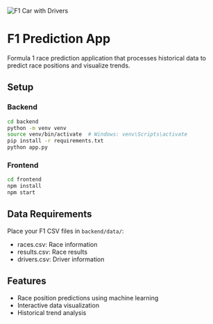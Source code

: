 
![F1 Car with Drivers](https://mclaren.bloomreach.io/delivery/resources/content/gallery/mclaren-racing/formula-1/2024/editorial/f1-2025-schedule-article-cover-wide.jpg)

# F1 Prediction App

Formula 1 race prediction application that processes historical data to predict race positions and visualize trends.

## Setup

### Backend
```bash
cd backend
python -m venv venv
source venv/bin/activate  # Windows: venv\Scripts\activate
pip install -r requirements.txt
python app.py
```

### Frontend
```bash
cd frontend
npm install
npm start
```

## Data Requirements

Place your F1 CSV files in `backend/data/`:
- races.csv: Race information
- results.csv: Race results
- drivers.csv: Driver information

## Features
- Race position predictions using machine learning
- Interactive data visualization
- Historical trend analysis